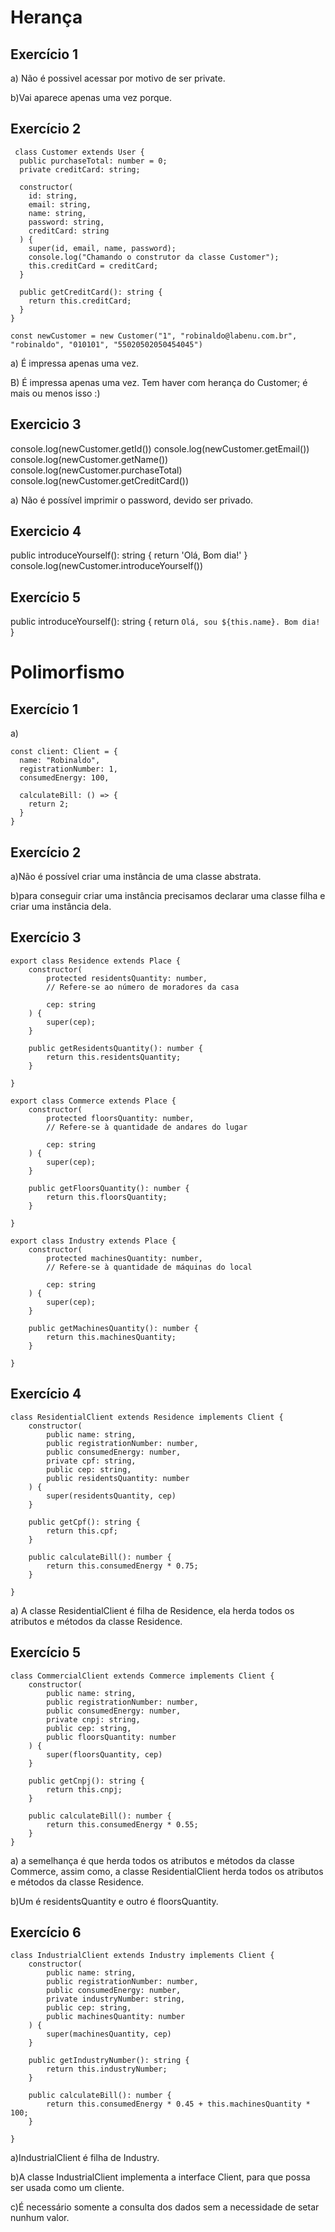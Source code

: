 # Herança

## Exercício 1

a) Não é possivel acessar por motivo de ser private.

b)Vai aparece apenas uma vez porque.


## Exercício 2
```
 class Customer extends User {
  public purchaseTotal: number = 0;
  private creditCard: string;

  constructor(
    id: string,
    email: string,
    name: string,
    password: string,
    creditCard: string
  ) {
    super(id, email, name, password);
    console.log("Chamando o construtor da classe Customer");
    this.creditCard = creditCard;
  }

  public getCreditCard(): string {
    return this.creditCard;
  }
}

const newCustomer = new Customer("1", "robinaldo@labenu.com.br", "robinaldo", "010101", "55020502050454045")
```

a) É impressa apenas uma vez.

B) É impressa apenas uma vez. Tem haver com herança do Customer; é mais ou menos isso :)

## Exercicio 3

console.log(newCustomer.getId())
console.log(newCustomer.getEmail())
console.log(newCustomer.getName())
console.log(newCustomer.purchaseTotal)
console.log(newCustomer.getCreditCard())

a) Não é possível imprimir o password, devido ser privado.


## Exercicio 4

public introduceYourself(): string {
    return 'Olá, Bom dia!'
}
console.log(newCustomer.introduceYourself())


## Exercício 5

public introduceYourself(): string {
return `Olá, sou ${this.name}. Bom dia!`
}

# Polimorfismo

## Exercício 1

a)
```
const client: Client = {
  name: "Robinaldo",
  registrationNumber: 1,
  consumedEnergy: 100,

  calculateBill: () => {
    return 2;
  }
}
```

## Exercício 2

a)Não é possível criar uma instância de uma classe abstrata.

b)para conseguir criar uma instância precisamos declarar uma classe filha e criar uma instância dela.

## Exercício 3

```
export class Residence extends Place {
    constructor(
        protected residentsQuantity: number,
        // Refere-se ao número de moradores da casa

        cep: string
    ) {
        super(cep);
    }

    public getResidentsQuantity(): number {
        return this.residentsQuantity;
    }

}

export class Commerce extends Place {
    constructor(
        protected floorsQuantity: number,
        // Refere-se à quantidade de andares do lugar

        cep: string
    ) {
        super(cep);
    }

    public getFloorsQuantity(): number {
        return this.floorsQuantity;
    }

}

export class Industry extends Place {
    constructor(
        protected machinesQuantity: number,
        // Refere-se à quantidade de máquinas do local 

        cep: string
    ) {
        super(cep);
    }

    public getMachinesQuantity(): number {
        return this.machinesQuantity;
    }

}
```

## Exercício 4

```
class ResidentialClient extends Residence implements Client {
    constructor(
        public name: string,
        public registrationNumber: number,
        public consumedEnergy: number,
        private cpf: string,
        public cep: string,
        public residentsQuantity: number
    ) {
        super(residentsQuantity, cep)
    }

    public getCpf(): string {
        return this.cpf;
    }

    public calculateBill(): number {
        return this.consumedEnergy * 0.75;
    }

}
```
a) A classe ResidentialClient é filha de Residence, ela herda todos os atributos e métodos da classe Residence.


## Exercício 5
```
class CommercialClient extends Commerce implements Client {
    constructor(
        public name: string,
        public registrationNumber: number,
        public consumedEnergy: number,
        private cnpj: string,
        public cep: string,
        public floorsQuantity: number
    ) {
        super(floorsQuantity, cep)
    }

    public getCnpj(): string {
        return this.cnpj;
    }

    public calculateBill(): number {
        return this.consumedEnergy * 0.55;
    }
}
```
a) a semelhança é que herda todos os atributos e métodos da classe Commerce, assim como, a classe ResidentialClient herda todos os atributos e métodos da classe Residence.

b)Um é residentsQuantity e outro é floorsQuantity.


## Exercício 6
```
class IndustrialClient extends Industry implements Client {
    constructor(
        public name: string,
        public registrationNumber: number,
        public consumedEnergy: number,
        private industryNumber: string,
        public cep: string,
        public machinesQuantity: number
    ) {
        super(machinesQuantity, cep)
    }

    public getIndustryNumber(): string {
        return this.industryNumber;
    }

    public calculateBill(): number {
        return this.consumedEnergy * 0.45 + this.machinesQuantity * 100;
    }

}
```
a)IndustrialClient é filha de Industry.

b)A classe IndustrialClient implementa a interface Client, para que possa ser usada como um cliente.

c)É necessário somente a consulta dos dados sem a necessidade de setar nunhum valor.
